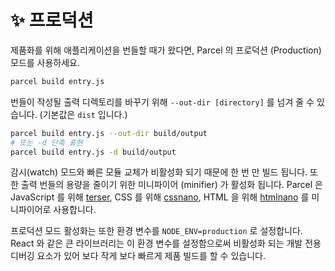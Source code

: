 # ✨ 프로덕션

제품화를 위해 애플리케이션을 번들할 때가 왔다면, Parcel 의 프로덕션 (Production) 모드를 사용하세요.

```bash
parcel build entry.js
```

번들이 작성될 출력 디렉토리를 바꾸기 위해 `--out-dir [directory]` 를 넘겨 줄 수 있습니다. (기본값은 `dist` 입니다.)

```bash
parcel build entry.js --out-dir build/output
# 또는 -d 단축 표현
parcel build entry.js -d build/output
```

감시(watch) 모드와 빠른 모듈 교체가 비활성화 되기 때문에 한 번 만 빌드 됩니다. 또한 출력 번들의 용량을 줄이기 위한 미니파이어 (minifier) 가 활성화 됩니다. Parcel 은 JavaScript 를 위해 [terser](https://github.com/fabiosantoscode/terser), CSS 를 위해 [cssnano](http://cssnano.co), HTML 을 위해 [htmlnano](https://github.com/posthtml/htmlnano) 를 미니파이어로 사용합니다.

프로덕션 모드 활성화는 또한 환경 변수를 `NODE_ENV=production` 로 설정합니다. React 와 같은 큰 라이브러리는 이 환경 변수를 설정함으로써 비활성화 되는 개발 전용 디버깅 요소가 있어 보다 작게 보다 빠르게 제품 빌드를 할 수 있습니다.
